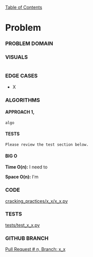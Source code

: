 [Table of Contents](../../README.md)


# Problem

<!-- [Whiteboard approach](x_x) -->

### PROBLEM DOMAIN


### VISUALS
```
```

### EDGE CASES
- X


### ALGORITHMS

#### APPROACH 1,
```
algo

```


#### TESTS
```
Please review the test section below.
```


#### BIG O
**Time O(n):** I need to

**Space O(n):** I'm

### CODE
[cracking_practices/x_x/x_x.py](x_x.py)


### TESTS
[tests/test_x_x.py](../../tests/test_x_x.py)

### GITHUB BRANCH

[Pull Request # n, Branch: x_x](https://github.com/ilealm/cracking-practices/pull/X)

